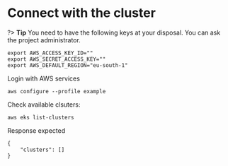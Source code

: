 
# Connect with the cluster

?> **Tip** You need to have the following keys at your disposal. You can ask the project administrator.

    export AWS_ACCESS_KEY_ID=""
    export AWS_SECRET_ACCESS_KEY=""
    export AWS_DEFAULT_REGION="eu-south-1"    

Login with AWS services

    aws configure --profile example

Check available clsuters:

    aws eks list-clusters

Response expected

    {
        "clusters": []
    }

